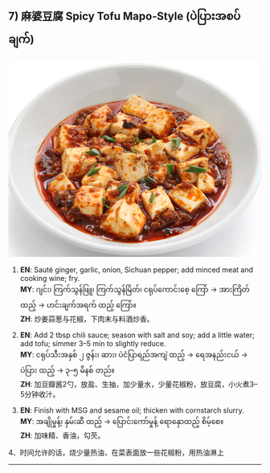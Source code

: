 ## 7) 麻婆豆腐 Spicy Tofu Mapo‑Style (ပဲပြားအစပ်ချက်)
![麻婆豆腐 Spicy Tofu Mapo‑Style (ပဲပြားအစပ်ချက်)](image/7.jpg)

1. **EN**: Sauté ginger, garlic, onion, Sichuan pepper; add minced meat and cooking wine; fry.  
   **MY**: ဂျင်း၊ ကြက်သွန်ဖြူ၊ ကြက်သွန်မြိတ်၊ ငရုပ်ကောင်းစေ့ ကြော် → အားကြိတ် ထည့် → ဟင်းချက်အရက် ထည့် ကြော်။  
   **ZH**: 炒姜蒜葱与花椒，下肉末与料酒炒香。

2. **EN**: Add 2 tbsp chili sauce; season with salt and soy; add a little water; add tofu; simmer 3–5 min to slightly reduce.  
   **MY**: ငရုပ်သီးအနှစ် ၂ ဇွန်း၊ ဆား၊ ပဲငံပြာရည်အကျဲ ထည့် → ရေအနည်းငယ် → ပဲပြား ထည့် → ၃–၅ မိနစ် တည်။  
   **ZH**: 加豆瓣酱2勺，放盐、生抽，加少量水，少量花椒粉，放豆腐，小火煮3–5分钟收汁。

3. **EN**: Finish with MSG and sesame oil; thicken with cornstarch slurry.  
   **MY**: အချိုမှုန့်၊ နှမ်းဆီ ထည့် → ပြောင်းကော်မှုန့် ရောနှောထည့် စိမ့်စေ။  
   **ZH**: 加味精、香油，勾芡。

4、时间允许的话，烧少量热油，在菜表面放一些花椒粉，用热油淋上

---

